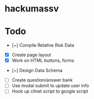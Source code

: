 # hackumassv

# Todo
- [~] Compile Relative Risk Data
- [X] Create page layout
- [X] Work on HTML buttons, forms
- [~] Design Data Schema
- [ ] Create question/answer bank
- [ ] Use modal submit to update user info
- [ ] Hook up clinet script to google script
